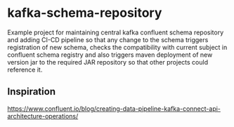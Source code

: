 # kafka-schema-repository
Example project for maintaining central kafka confluent schema repository and adding CI-CD pipeline so that any change to the schema triggers registration of new schema,
checks the compatibility with current subject in confluent schema registry and also triggers maven deployment of new version jar to the required JAR repository so that other projects could reference it.
## Inspiration
https://www.confluent.io/blog/creating-data-pipeline-kafka-connect-api-architecture-operations/
